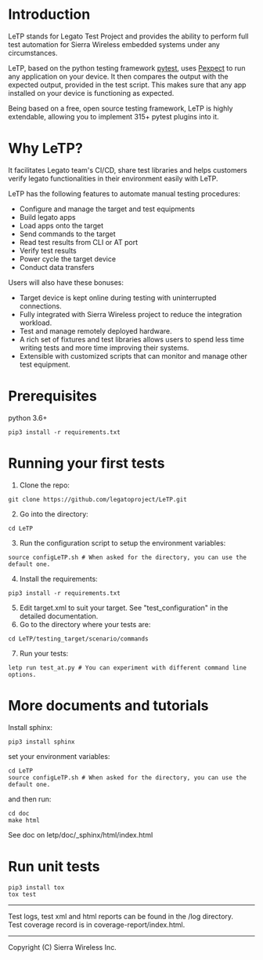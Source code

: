# Introduction

LeTP stands for Legato Test Project and
provides the ability to perform full test automation
for Sierra Wireless embedded systems under any circumstances.<br>

LeTP, based on the python testing framework
<a HREF="https://docs.pytest.org/en/stable/">pytest</a>, uses
<a HREF="https://pexpect.readthedocs.io/en/stable/">Pexpect</a>
to run any application on your device. It then compares the output with the expected output,
provided in the test script. This makes sure that any app installed on your device is functioning as expected.

Being based on a free, open source testing framework, LeTP is highly extendable,
allowing you to implement 315+ pytest plugins into it. <br>

# Why LeTP?
It facilitates Legato team's CI/CD, share test libraries
and helps customers verify legato functionalities in
their environment easily with LeTP.

LeTP has the following features to automate manual testing procedures:

- Configure and manage the target and test equipments
- Build legato apps
- Load apps onto the target
- Send commands to the target
- Read test results from CLI or AT port
- Verify test results
- Power cycle the target device
- Conduct data transfers

Users will also have these bonuses:

- Target device is kept online during testing with uninterrupted connections.
- Fully integrated with Sierra Wireless project to reduce the integration workload.
- Test and manage remotely deployed hardware.
- A rich set of fixtures and test libraries allows users to spend less time
  writing tests and more time improving their systems.
- Extensible with customized scripts that can monitor and manage other test equipment.

# Prerequisites
python 3.6+ <br>
```
pip3 install -r requirements.txt
```

# Running your first tests

1. Clone the repo:
```
git clone https://github.com/legatoproject/LeTP.git
```
2. Go into the directory:
```
cd LeTP
```
3. Run the configuration script to setup the environment variables:
```
source configLeTP.sh # When asked for the directory, you can use the default one.
```
4. Install the requirements:
```
pip3 install -r requirements.txt
```
5. Edit target.xml to suit your target. See "test_configuration" in the detailed documentation.
6. Go to the directory where your tests are:
```
cd LeTP/testing_target/scenario/commands
```
7. Run your tests:
```
letp run test_at.py # You can experiment with different command line options.
```

# More documents and tutorials
Install sphinx: <br>
```
pip3 install sphinx
```
set your environment variables: <br>
```
cd LeTP
source configLeTP.sh # When asked for the directory, you can use the default one.
```
and then run: <br>
```
cd doc
make html
```
See doc on letp/doc/_sphinx/html/index.html

# Run unit tests
```
pip3 install tox
tox test
```

***
Test logs, test xml and html reports can be found in the /log directory. <br>
Test coverage record is in coverage-report/index.html.

* * *
Copyright (C) Sierra Wireless Inc.
